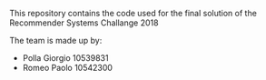 This repository contains the code used for the final solution of the Recommender Systems Challange 2018

The team is made up by:
- Polla Giorgio 10539831
- Romeo Paolo   10542300
